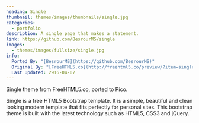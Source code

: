 ```yaml
---
heading: Single
thumbnail: themes/images/thumbnails/single.jpg
categories:
  - portfolio
description: A single page that makes a statement.
link: https://github.com/BesrourMS/single
images:
  - themes/images/fullsize/single.jpg
info:
  Ported By: "[BesrourMS](https://github.com/BesrourMS)"
  Original By: "[FreeHTML5.co](http://freehtml5.co/preview/?item=single-free-html5-bootstrap-template)"
  Last Updated: 2916-04-07
---
```


Single theme from FreeHTML5.co, ported to Pico.

Single is a free HTML5 Bootstrap template. It is a simple, beautiful and clean looking modern template that fits perfectly for personal sites. This bootstrap theme is built with the latest technology such as HTML5, CSS3 and jQuery.
